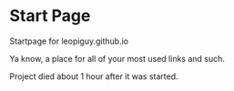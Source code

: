 # Start Page
Startpage for leopiguy.github.io

Ya know, a place for all of your most used links and such. 

Project died about 1 hour after it was started.
